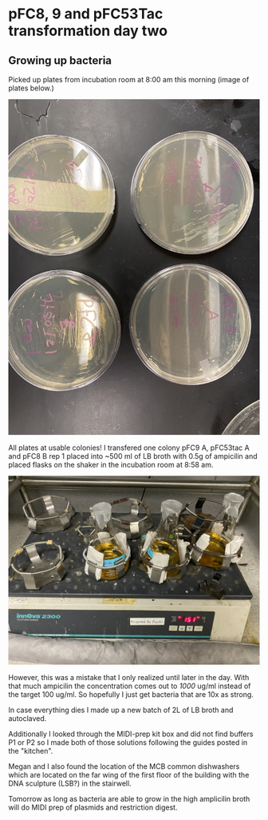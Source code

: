 # pFC8, 9 and pFC53Tac transformation day two

## Growing up bacteria

Picked up plates from incubation room at 8:00 am this morning (image of plates
below.)

![](images/assorted/IMG-4760.jpg)

All plates at usable colonies! I transfered one colony  pFC9 A, pFC53tac A and pFC8 B rep 1 placed into
~500 ml of LB broth with 0.5g of ampicilin and placed flasks on the shaker in the incubation room at 8:58 am.

![](images/assorted/IMG-4761.jpg)


However, this was a mistake that
I only realized until later in the day. With that much ampicilin the concentration
comes out to *1000* ug/ml instead of the target 100 ug/ml. So hopefully I just get bacteria that are 10x as strong.

In case everything dies I made up a new batch of 2L of LB broth and
autoclaved.

Additionally I looked through the MIDI-prep kit box and did not find
buffers P1 or P2 so I made both of those solutions following the
guides posted in the "kitchen".

Megan and I also found the location of the MCB common dishwashers which are located on the far wing of the first floor of the building with the DNA sculpture (LSB?) in the stairwell.

Tomorrow as long as bacteria are able to grow in the high amplicilin
broth will do MIDI prep of plasmids and restriction digest.